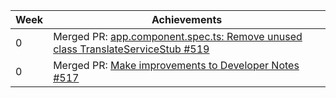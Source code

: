 Week | Achievements
---- | ------------
0 | Merged PR: [app.component.spec.ts: Remove unused class TranslateServiceStub #519](https://github.com/CATcher-org/CATcher/pull/519)
0 | Merged PR: [Make improvements to Developer Notes #517](https://github.com/CATcher-org/CATcher/pull/517)
